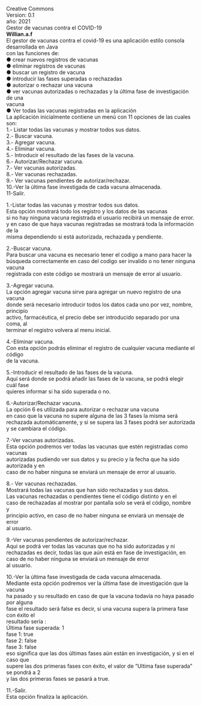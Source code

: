 Creative Commons<br>
Version: 0.1<br>
año: 2021<br>
Gestor de vacunas contra el COVID-19<br>
<strong>Willian.a.f</strong><br>
El gestor de vacunas contra el covid-19 es una aplicación estilo consola desarrollada en Java<br>
con las funciones de:<br>
● crear nuevos registros de vacunas<br>
● eliminar registros de vacunas<br>
● buscar un registro de vacuna<br>
● introducir las fases superadas o rechazadas<br>
● autorizar o rechazar una vacuna<br>
● ver vacunas autorizadas o rechazadas y la última fase de investigación de una<br>
vacuna<br>
● Ver todas las vacunas registradas en la aplicación<br>
La aplicación inicialmente contiene un menú con 11 opciones de las cuales son:<br>
1.- Listar todas las vacunas y mostrar todos sus datos.<br>
2.- Buscar vacuna.<br>
3.- Agregar vacuna.<br>
4.- Eliminar vacuna.<br>
5.- Introducir el resultado de las fases de la vacuna.<br>
6.- Autorizar/Rechazar vacuna.<br>
7.- Ver vacunas autorizadas.<br>
8.- Ver vacunas rechazadas.<br>
9.- Ver vacunas pendientes de autorizar/rechazar.<br>
10.-Ver la última fase investigada de cada vacuna almacenada.<br>
11-Salir.<br>

1.-Listar todas las vacunas y mostrar todos sus datos.<br>
Esta opción mostrará todo los registro y los datos de las vacunas<br>
si no hay ninguna vacuna registrada el usuario recibirá un mensaje de error.<br>
y en caso de que haya vacunas registradas se mostrará toda la información de la<br>
misma dependiendo si está autorizada, rechazada y pendiente.<br>

2.-Buscar vacuna.<br>
Para buscar una vacuna es necesario tener el codigo a mano para hacer la<br>
búsqueda correctamente en caso del codigo ser invalido o no tener ninguna vacuna<br>
registrada con este código se mostrará un mensaje de error al usuario.<br>

3.-Agregar vacuna.<br>
La opción agregar vacuna sirve para agregar un nuevo registro de una vacuna<br>
donde será necesario introducir todos los datos cada uno por vez, nombre, principio<br>
activo, farmacéutica, el precio debe ser introducido separado por una coma, al<br>
terminar el registro volvera al menu inicial.<br>

4.-Eliminar vacuna.<br>
Con esta opción podrás eliminar el registro de cualquier vacuna mediante el código<br>
de la vacuna.<br>

5.-Introducir el resultado de las fases de la vacuna.<br>
Aquí será donde se podrá añadir las fases de la vacuna, se podrá elegir cuál fase<br>
quieres informar si ha sido superada o no.<br>

6.-Autorizar/Rechazar vacuna.<br>
La opción 6 es utilizada para autorizar o rechazar una vacuna<br>
en caso que la vacuna no supere alguna de las 3 fases la misma será<br>
rechazada automáticamente, y si se supera las 3 fases podrá ser autorizada<br>
y se cambiara el código.<br>

7.-Ver vacunas autorizadas.<br>
Esta opción podremos ver todas las vacunas que estén registradas como vacunas<br>
autorizadas pudiendo ver sus datos y su precio y la fecha que ha sido autorizada y en<br>
caso de no haber ninguna se enviará un mensaje de error al usuario.<br>

8.- Ver vacunas rechazadas.<br>
Mostrará todas las vacunas que han sido rechazadas y sus datos.<br>
Las vacunas rechazadas o pendientes tiene el código distinto y en el<br>
caso de rechazadas al mostrar por pantalla solo se verá el código, nombre y<br>
principio activo, en caso de no haber ninguna se enviará un mensaje de error<br>
al usuario.<br>

9.-Ver vacunas pendientes de autorizar/rechazar.<br>
Aqui se podrá ver todas las vacunas que no ha sido autorizadas y ni<br>
rechazadas es decir, todas las que aún está en fase de investigación, en<br>
caso de no haber ninguna se enviará un mensaje de error<br>
al usuario.<br>

10.-Ver la última fase investigada de cada vacuna almacenada.<br>
Mediante esta opción podremos ver la última fase de investigación que la vacuna<br>
ha pasado y su resultado en caso de que la vacuna todavía no haya pasado por alguna<br>
fase el resultado será false es decir, si una vacuna supera la primera fase con éxito el<br>
resultado sería :<br>
Última fase superada: 1<br>
fase 1: true<br>
fase 2: false<br>
fase 3: false<br>
eso significa que las dos últimas fases aún están en investigación, y si en el caso que<br>
supere las dos primeras fases con éxito, el valor de “Ultima fase superada” se pondrá a 2<br>
y las dos primeras fases se pasará a true.<br>

11.-Salir.<br>
Esta opción finaliza la aplicación.<br>
